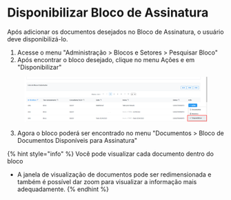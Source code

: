 # Disponibilizar Bloco de Assinatura

Após adicionar os documentos desejados no Bloco de Assinatura, o usuário deve disponibilizá-lo.

1. Acesse o menu "Administração > Blocos e Setores > Pesquisar Bloco"
2. Após encontrar o bloco desejado, clique no menu Ações e em "Disponibilizar"

<figure><img src="../../.gitbook/assets/image (1) (4).png" alt=""><figcaption></figcaption></figure>

3. Agora o bloco poderá ser encontrado no menu "Documentos > Bloco de Documentos Disponíveis para Assinatura"

{% hint style="info" %}
Você pode visualizar cada documento dentro do bloco

* A janela de visualização de documentos pode ser redimensionada e também é possível dar zoom para visualizar a informação mais adequadamente.
{% endhint %}
